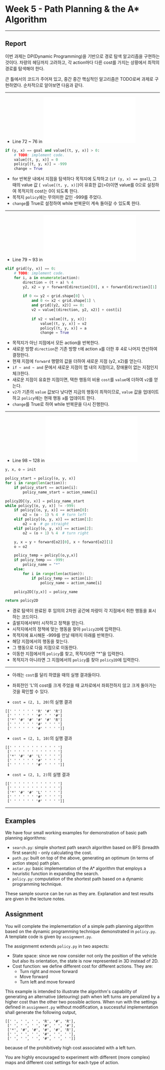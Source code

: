 # Week 5 - Path Planning & the A* Algorithm

---

## Report

이번 과제는 DP(Dynamic Programming)을 기반으로 경로 탐색 알고리즘을 구현하는 것이다. 차량의 헤딩까지 고려하고, 각 action마다 다른 cost를 가지는 상황에서 최적의 경로를 탐색해야 한다.

큰 틀에서의 코드가 주어져 있고, 중간 중간 핵심적인 알고리즘은 TODO로써 과제로 구현하였다. 순차적으로 알아보면 다음과 같다.

---
* Line 72 ~ 76 in ![assignment.py](./assignment.py)
```python
if (y, x) == goal and value[(t, y, x)] > 0:
    # TODO: implement code.
    value[(t, y, x)] = 0
    policy[(t, y, x)] = -999
    change = True
```
* for 반복문 내에서 지점을 탐색하다 목적지에 도착하고 (```if (y, x) == goal```), 그 때의 value 값 (``` value[(t, y, x)]```)이 유효한 값(>0)이면 value를 0으로 설정하여 목적지의 cost는 0이 되도록 한다.
* 목적지 `policy`에는 무의미한 값인 -999를 주었다.
* `change`를 True로 설정하여 while 반복문이 계속 돌아갈 수 있도록 한다.
---
* Line 79 ~ 93 in ![assignment.py](./assignment.py)
```python
elif grid[(y, x)] == 0:
    # TODO: implement code.
    for i, a in enumerate(action):            
        direction = (t + a) % 4
        y2, x2 = y + forward[direction][0], x + forward[direction][1]
                    
        if 0 <= y2 < grid.shape[0] \
            and 0 <= x2 < grid.shape[1] \
            and grid[(y2, x2)] == 0:      
            v2 = value[(direction, y2, x2)] + cost[i]
                            
            if v2 < value[(t, y, x)]:
                value[(t, y, x)] = v2
                policy[(t, y, x)] = a
                change = True
```
* 목적지가 아닌 지점에서 모든 action을 반복한다.
* 새로운 방향 `direction`은 기존 방향 `t`에 action `a`를 더한 후 4로 나머지 연산하여 결정한다.
* 현재 지점에 `forward` 행렬의 값을 더하여 새로운 지점 (y2, x2)를 얻는다.
* `if ~ and ~ and` 문에서 새로운 지점이 맵 내의 지점이고, 장애물이 없는 지점인지 체크한다.
* 새로운 지점이 유효한 지점이면, 택한 행동의 비용 `cost`를 `value`에 더하여 `v2`를 얻는다.
* `v2`가 기존의 `value` 값보다 낮다면 지금의 행동이 최적이므로, `value` 값을 업데이트 하고 `policy`에는 현재 행동 `a`를 업데이트 한다.
* `change`를 True로 하여 while 반복문을 다시 진행한다.
---
* Line 98 ~ 128 in ![assignment.py](./assignment.py)
```python
y, x, o = init

policy_start = policy[(o, y, x)]
for i in range(len(action)):
    if policy_start == action[i]:
        policy_name_start = action_name[i]

policy2D[(y, x)] = policy_name_start
while policy[(o, y, x)] != -999:
    if policy[(o, y, x)] == action[0]:
        o2 = (o - 1) % 4  # turn left
    elif policy[(o, y, x)] == action[1]:
        o2 = o  # go straight
    elif policy[(o, y, x)] == action[2]:
        o2 = (o + 1) % 4  # turn right

    y, x = y + forward[o2][0], x + forward[o2][1]
    o = o2

    policy_temp = policy[(o,y,x)]
    if policy_temp == -999:
        policy_name = "*"
    else:
        for i in range(len(action)):
            if policy_temp == action[i]:
                policy_name = action_name[i]

    policy2D[(y,x)] = policy_name 

return policy2D
```
* 경로 탐색이 완료된 후 임의의 2차원 공간에 차량이 각 지점에서 취한 행동을 표시하는 코드이다.
* 출발지에서부터 시작하고 정책을 얻는다.
* 시작지에서의 정책에 맞는 행동을 찾아 `policy2D`에 입력한다.
* 목적지에 표시해둔 -999를 만날 때까지 아래를 반복한다.
* 해당 지점에서의 행동을 찾는다.
* 그 행동으로 다음 지점으로 이동한다.
* 이동한 지점에서의 `policy`를 찾고, 목적지라면 "*"을 입력한다.
* 목적지가 아니라면 그 지점에서의 `policy`를 찾아 `policy2D`에 입력한다.
---
* 아래는 `cost`를 달리 하였을 때의 실행 결과들이다.
* 좌회전인 'L'의 cost를 크게 주었을 때 교차로에서 좌회전하지 않고 크게 돌아가는 것을 확인할 수 있다.

* `cost = (2, 1, 20)`의 실행 결과
```
[[' ' ' ' ' ' 'R' '#' 'R']
 [' ' ' ' ' ' '#' ' ' '#']
 ['*' '#' '#' '#' '#' 'R']
 [' ' ' ' ' ' '#' ' ' ' ']
 [' ' ' ' ' ' '#' ' ' ' ']]
```

* `cost = (2, 1, 10)`의 실행 결과
```
[[' ' ' ' ' ' ' ' ' ' ' ']
 [' ' ' ' ' ' ' ' ' ' ' ']
 ['*' '#' '#' 'L' ' ' ' ']
 [' ' ' ' ' ' '#' ' ' ' ']
 [' ' ' ' ' ' '#' ' ' ' ']]
```

* `cost = (2, 1, 2)`의 실행 결과
```
[[' ' ' ' ' ' ' ' ' ' ' ']
 [' ' ' ' ' ' ' ' ' ' ' ']
 ['*' '#' '#' 'L' ' ' ' ']
 [' ' ' ' ' ' '#' ' ' ' ']
 [' ' ' ' ' ' '#' ' ' ' ']]
```

---

## Examples

We have four small working examples for demonstration of basic path planning algorithms:

* `search.py`: simple shortest path search algorithm based on BFS (breadth first search) - only calculating the cost.
* `path.py`: built on top of the above, generating an optimum (in terms of action steps) path plan.
* `astar.py`: basic implementation of the A* algorithm that employs a heuristic function in expanding the search.
* `policy.py`: computation of the shortest path based on a dynamic programming technique.

These sample source can be run as they are. Explanation and test results are given in the lecture notes.

## Assignment

You will complete the implementation of a simple path planning algorithm based on the dynamic programming technique demonstrated in `policy.py`. A template code is given by `assignment.py`.

The assignmemt extends `policy.py` in two aspects:

* State space: since we now consider not only the position of the vehicle but also its orientation, the state is now represented in 3D instead of 2D.
* Cost function: we define different cost for different actions. They are:
	- Turn right and move forward
	- Move forward
	- Turn left and move forward

This example is intended to illustrate the algorithm's capability of generating an alternative (detouring) path when left turns are penalized by a higher cost than the other two possible actions. When run with the settings defined in `assignment.py` without modification, a successful implementation shall generate the following output,

```
[[' ', ' ', ' ', 'R', '#', 'R'],
 [' ', ' ', ' ', '#', ' ', '#'],
 ['*', '#', '#', '#', '#', 'R'],
 [' ', ' ', ' ', '#', ' ', ' '],
 [' ', ' ', ' ', '#', ' ', ' ']]
```

because of the prohibitively high cost associated with a left turn.

You are highly encouraged to experiment with different (more complex) maps and different cost settings for each type of action.
